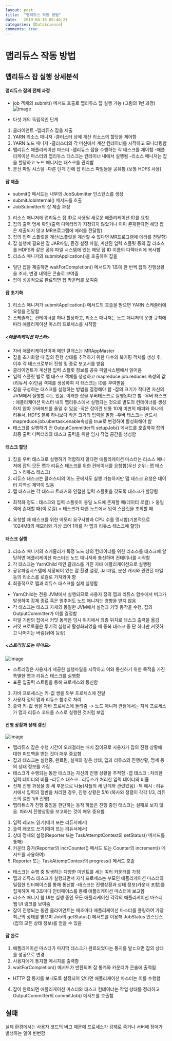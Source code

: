 ```yaml
---
layout: post
title:  "맵리듀스 작동 방법"
date:   2019-04-16 00:40:21
categories: [DataScience]
comments: true
---
```



# 맵리듀스 작동 방법
## 맵리듀스 잡 실행 상세분석 

#### 맵리듀스 잡의 전체 과정
* job 객체의 submit() 메서드 호출로 맵리듀스 잡 실행 가능 (그림의 1번 과정) 
![image](https://user-images.githubusercontent.com/28076434/56142959-904d3900-5fda-11e9-8acc-007fbc29e789.png)

* 다섯 개의 독립적인 단계
1. 클라이언트 
-맵리듀스 잡을 제출
2. YARN 리소스 매니저 
-클러스터 상에 계산 리소스의 할당을 제어함
3. YARN 노드 매니저 
-클러스터의 각 머신에서 계산 컨테이너를 시작하고 모니터링함
4. 맵리듀스 애플리케이션 마스터 
-맵리듀스 잡을 수행하는 각 태스크를 제어함
-애플리케이션 마스터와 맵리듀스 태스크는 컨테이너 내에서 실행됨
-리소스 매니저는 잡을 할당하고 노드 매니저는 태스크를 관리함  
5. 분산 파일 시스템
-다른 단계 간에 잡 리소스 파일들을 공유함 (보통 HDFS 사용)


#### 잡 제출
* submit() 메서드는 내부의 JobSubmitter 인스턴스를 생성
* submitJobInternal() 메서드를 호출
* JobSubmitter의 잡 제출 과정
1. 리소스 매니저에 맵리듀스 잡 ID로 사용될 새로운 애플리케이션 ID를 요청
2. 잡의 출력 명세 확인(출력 디렉터리가 지정되지 않았거나 이미 존재한다면 해당 잡은 제출되지 않고 MR프로그램에 에러를 전달함)
3. 잡의 입력 스플릿을 계산(스플릿을 계산할 수 없다면 MR프로그램에 에러를 전달함)
4. 잡 실행에 필요한 잡 JAR파일, 환경 설정 파일, 계산된 입력 스플릿 등의 잡 리소스를 HDFS와 같은 공유 파일 시스템에 있는 해당 잡 ID 이름의 디렉터리에 복사함
5. 리소스 매니저의 submitApplication()을 호출하여 잡을 
* 일단 잡을 제출하면 waitForCompletion() 메서드가 1초에 한 번씩 잡의 진행상황을 조사, 변경 내역은 콘솔로 보여줌
* 잡이 성공적으로 완료되면 잡 카운터를 보여줌

#### 잡 초기화
1. 리소스 매니저가 submitApplication() 메서드의 호출을 받으면 YARN 스케줄러에 요청을 전달함
2. 스케줄러는 컨테이너를 하나 할당하고, 리소스 매니저는 노드 매니저의 운영 규칙에 따라 애플리케이션 마스터 프로세스를 시작함
##### <애플리케이션 마스터>
* 자바 애플리케이션이며 메인 클래스는 MRAppMaster
* 잡을 초기화할 때 잡의 진행 상태를 추적하기 위한 다수의 북키핑 객체를 생성 후, 이후 각 태스크로부터 진행 및 종료 보고서를 받음
* 클라이언트가 계산한 입력 스플릿 정보를 공유 파일시스템에서 읽어옴
* 입력 스플릿 별로 맵 태스크 객체를 생성하고 mapreduce.job.reduces 속성의 값(리듀서 수)만큼 객체를 생성하여 각 태스크는 ID를 부여받음
* 잡을 구성하는 태스크를 실행하는 방법을 결정해야 함
-잡의 크기가 작다면 자신의 JVM에서 실행할 수도 있음. 이러한 잡을 우버태스크로 실행된다고 함 
-우버 태스크 : 애플리케이션 마스터 내의 맵리듀스에서 실행되는 것으로 별도의 컨테이너를 생성하지 않아 오버헤드를 줄일 수 있음 
-작은 잡이란 보통 10개 미만의 매퍼와 하나의 리듀서, HDFS 블록 하나보다 작은 크기의 입력을 말함 
-우버 태스크는 반드시 mapreduce.job.ubertask.enable속성을 true로 변경하여 활성화해야 함
* 태스크를 실행하기 전 OutputCommitter의 setupJob() 메서드를 호출하여 잡의 최종 출력 디렉터리와 태스크 출력을 위한 임시 작업 공간을 생성함

#### 태스크 할당
1. 잡을 우버 태스크로 실행하기 적합하지 않다면 애플리케이션 마스터는 리소스 매니저에 잡의 모든 맵과 리듀스 태스크를 위한 컨테이너를 요청함(우선 순위 : 맵 태스크 > 리듀스 태스크)
2. 리듀스 태스크는 클러스터의 어느 곳에서도 실행 가능하지만 맵 태스크 요청은 데이터 지역성 제약이 있음
3. 맵 태스크는 각 태스크 트래커와 인접한 입력 스플릿을 갖도록 태스크가 할당됨
* 최적화 정도 : 태스크와 입력 스플릿이 동일 노드에 존재할 때(데이터 로컬) > 동일 랙에 존재할 때(렉 로컬) > 태스크가 다른 노드에서 입력 스플릿을 조회할 때
4. 요청할 때 태스크를 위한 메모리 요구사항과 CPU 수를 명시함(기본적으로 1024MB의 메모리와 가상 코어 1개를 각 맵과 리듀스 태스크에 할당)

#### 태스크 실행
1. 리소스 매니저의 스케줄러가 특정 노드 상의 컨테이너를 위한 리소스를 태스크에 할당하면 애플리케이션 마스터는 노드 매니저와 통신하며 컨테이너를 시작함
2. 각 태스크는 YarnChild 메인 클래스를 가진 자바 애플리케이션으로 실행됨
3. 공유파일시스템에 저장되어 있는 잡 환경 설정, Jar파일, 분산 캐시와 관련된 파일 등의 리소스를 로컬로 가져와야 함
4. 최종적으로 맵과 리듀스 태스크를 실제 실행함
* YarnChild는 전용 JVM에서 실행되므로 사용자 정의 맵과 리듀스 함수에서 버그가 발생하여 강제 종료 혹은 멈추어도 노드 매니저는 영향을 받지 않음
* 각 태스크는 태스크 자체외 동일한 JVM에서 설정과 커밋 동작을 수행, 잡의 OutputCommitter가 이를 결정함
* 파일 기반의 잡에서 커밋 동작은 임시 위치에서 최종 위치로 태스크 출력을 옮김
* 커밋 프로토콜은 투기적 실행히 활성화되었을 때 중복 태스크 중 단 하나만 커밋하고 나머지는 버림(뒤에 등장)

##### <스트리밍 또는 파이프>
![image](https://user-images.githubusercontent.com/28076434/56226242-cc050300-60ad-11e9-9021-09ee9e820de8.png)
* 스트리밍은 사용자가 제공한 실행파일을 시작하고 이와 통신하기 위한 목적을 가진 특별한 맵과 리듀스 태스크를 실행함
* 표준 입출력 스트림을 통해 프로세스와 통신함
1. 자바 프로세스는 키-값 쌍을 외부 프로세스에 전달
2. 사용자 정의 맵과 리듀스 함수로 처리
3. 출력 키-값 쌍을 자바 프로세스에 돌려줌
-> 노드 매니저 관점에서는 자식 프로세스가 맵과 리듀스 코드를 스스로 실행한 것처럼 보임

#### 진행 상황과 상태 갱신
![image](https://user-images.githubusercontent.com/28076434/56228213-38820100-60b2-11e9-9ceb-8b08b1982094.png)
* 맵리듀스 잡은 수행 시간이 오래걸리는 배치 잡이므로 사용자가 잡의 진행 상황에 대한 피드백을 받는 것이 매우 중요함
* 잡과 태스크는 실행중, 완료됨, 실패와 같은 상태, 맵과 리듀스의 진행상황, 명세 등의 상태 정보를 가짐
* 태스크가 수행되는 동안 태스크는 자신의 진행 상황을 추적함
-맵 태스크 : 처리한 입력 데이터의 비율
-리듀스 태스크 : 리듀스가 처리한 입력 데이터의 비율
* 전체 진행 과정을 총 세 부분으로 나눔(셔플의 세 단계와 관련있음)
-책 예시 : 리듀서에서 입력의 절반을 처리한 경우, 진행 상황은 5/6 (복사와 정렬이 각각 1/3, 리듀스의 절반 1/6 진행)
* 맵리듀스가 진행 중임을 판단하는 동작
하둡은 진행 중인 태스크는 실패로 보지 않음. 따라서 진행상황을 보고하는 것이 매우 중요함.
1. 입력 레코드 읽기(매퍼 또는 리듀서에서)
2. 출력 레코드 쓰기(매퍼 또는 리듀서에서)
3. 상태 명세의 설정(Reporter 또는 TaskAttemptContext의 setStatus() 메서드를 통해)
4. 카운터 증가(Reporter의 incrCounter() 메서드 또는 Counter의 increment() 메서드를 사용하여)
5. Reporter 또는 TaskAttempContext의 progress() 메서드 호출

* 태스크는 수행 중 발생하는 다양한 이벤트를 세는 여러 카운터를 가짐
* 맵과 리듀스 태스크가 실행되면서 자식 프로세스는 부모인 애플리케이션 마스터와 밀접한 인터페이스를 통해 통신함
-태스크는 진행상황과 상태 정보(카운터 포함)를 집계하여 매 3초마다 인터페이스를 통해 애플리케이션 마스터에 보고함
* 리소스 매니저 웹 UI는 실행 중인 모든 애플리케이션 각각의 애플리케이션 마스터 웹 UI 링크를 보여줌
* 잡이 진행되는 동안 클라이언트는 매초마다 애플리케이션 마스터를 폴링하여 가장 최근의 상태를 받으며 Job의 getStatus() 메서드를 이용해 JobStatus 인스턴스(잡의 모든 상태 정보)를 얻을 수 있음

#### 잡 완료
1. 애플리케이션 마스터가 마지막 태스크가 완료되었다는 통지를 발ㄷ으면 잡의 상태를 성공으로 변경
2. 사용자에게 통지할 메시지를 출력함
3. waitForCompletion() 메서드가 반환되며 잡 통계와 카운터가 콘솔에 출력됨
* HTTP 잡 통지를 보내도록 설정되어 있다면 애플리케이션 마스터는 이를 수행함
4. 잡이 완료되면 애플리케이션 마스터와 태스크 컨테이너는 작업 상태를 정리하고 OutputCommitter의 commitJob() 메서드를 호출함

## 실패
실제 환경에서는 사용자 코드의 버그 때문에 프로세스가 강제로 죽거나 서버에 장애가 발생하는 일이 빈번함

#### 
